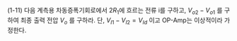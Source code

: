 (1-11) 다음 계측용 차동증폭기회로에서 $2R_{1}$에 흐르는 전류 i를 구하고, $V_{o2} - V_{o1}$  를 구하여 최종 출력 전압  $V_{o}$ 를 구하라. 
단,  $V_{I1} - V_{I2} = V_{Id}$  이고  OP-Amp는 이상적이라 가정한다.

